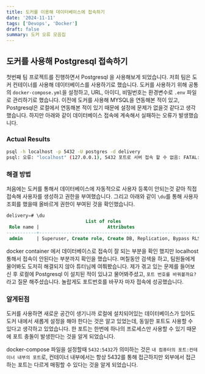 ```yaml
---
title: 도커를 이용해 데이터베이스에 접속하기
date: '2024-11-11'
tags: ['Devops', 'Docker']
draft: false
summary: 도커 오류 모음집
---
```




## 도커를 사용해 Postgresql 접속하기

첫번째 팀 프로젝트를 진행하면서 Postgresql 을 사용해보게 되었습니다. 저희 팀은 도커 컨테이너를 사용해 데이터베이스를 사용하기로 했습니다. 도커를 사용하기 위해 공통의 `docker-compose.yml`을 설정하고, URL, 아이디, 비밀번호는 환경변수로 `.env` 파일로 관리하기로 했습니다. 이전에 도커를 사용해 MYSQL을 연동해본 적이 있고, Postgresql은 로컬에서 연동해본 적이 있기 때문에 설정에 문제가 없을것 같다고 생각했습니다. 하지만 아래와 같이 데이터베이스 접속에 계속해서 실패하는 오류가 발생했습니다.

### Actual Results

```bash
psql -h localhost -p 5432 -U postgres -d delivery
psql: 오류: "localhost" (127.0.0.1), 5432 포트로 서버 접속 할 수 없음: FATAL:  role "postgres" does not exist
```

### 해결 방법

처음에는 도커를 통해서 데이터베이스에 자동적으로 사용자 등록이 안되는것 같아 직접 접속해 사용자를 생성하고 권한을 부여했습니다. 그리고 아래와 같이 `\du`를 통해 사용자 조회를 했을때 올바르게 권한이 부여된 것을 확인했습니다.

```sql
delivery=# \du
                             List of roles
 Role name |                         Attributes
-----------+------------------------------------------------------------
 admin     | Superuser, Create role, Create DB, Replication, Bypass RLS
 ```

docker container 에서 데이터베이스로 접속이 잘 되는 부분을 확인 했지만 localhost 통해서 접속이 안된다는 부분까지 확인을 했습니다. 며칠동안 검색을 하고, 팀원들에게 물어봐도 도저히 해결되지 않아 튜터님께 여쭤봤습니다. 제가 겪고 있는 문제를 들어보신 후 로컬에 Postgresql 이 설치된 적이 있냐고 물어봐주셨고, `포트 번호를 바꿔볼까요?` 라고 질문 해주셨습니다. 놀랍게도 포트번호를 바꾸자 마자 접속에 성공했습니다.

### 알게된점 

도커를 사용하면 새로운 공간이 생기니까 로컬에 설치되어있는 데이터베이스가 있어도 도커 내에서 새롭게 설정을 해야 한다는 것은 알고 있었는데, 동일한 포트도 사용할 수 있다고 생각하고 있었습니다. 한 포트는 한번에 하나의 프로세스만 사용할 수 있기 때문에 포트 충돌이 발생한다는 것을 알게 되었습니다.

docker-compose 파일을 설정할때 `5432:5432`가 의미하는 것은 `내 컴퓨터의 포트:컨테이너 내부의 포트`로, 컨테이너 내부에서는 항상 5432를 통해 접근하지만 외부에서 접근하는 포트는 다르게 매핑할 수 있다는 것을 알게 되었습니다.